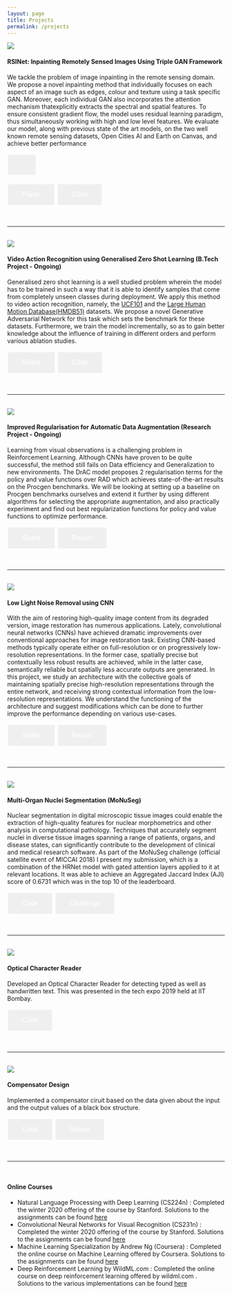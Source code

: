 ```yaml
---
layout: page
title: Projects
permalink: /projects
---
```

<head>
<style>
.button {
  border: none;
  color: white;
  padding: 15px 32px;
  text-align: center;
  text-decoration: none;
  display: inline-block;
  font-size: 16px;
  margin: 4px 2px;
  cursor: pointer;
}

.button1 {background-color: #4CAF50;} /* Green */
.button2 {background-color: #008CBA;} /* Blue */
</style>
</head>
  
<img src="{{site.url}}/assets/img/im_result.png">

<br />

#### RSINet: Inpainting Remotely Sensed Images Using Triple GAN Framework 
We tackle the problem of image inpainting in the remote sensing domain. We propose a novel inpainting method that individually focuses on each aspect of an image such as edges, colour and texture using a task specific GAN. Moreover, each individual GAN also incorporates the attention mechanism thatexplicitly extracts the spectral and spatial features. To ensure consistent gradient flow, the model uses residual learning paradigm, thus simultaneously working with high and low level features. We evaluate our model, along with previous state of the art models, on the two well known remote sensing datasets, Open Cities AI and Earth on Canvas, and achieve better performance

<form action="https://google.com">
    <button class="button button2" type="submit" value="Go to Google" />
</form>

<button class="button button2" onclick="{{site.url}}/assets/pdf/inpainting.pdf" type="button">Paper</button> <button class="button button2" onclick="https://github.com/advaitkumar3107/RSINet" type="button">Code</button>

<br />

---

<br />

<img src="{{site.url}}/assets/img/gzsl.png">

<br />

#### Video Action Recognition using Generalised Zero Shot Learning (B.Tech Project - Ongoing)
Generalised zero shot learning is a well studied problem wherein the model has to be trained in such a way that it is able to identify samples that come from completely unseen classes during deployment. We apply this method to video action recognition, namely, the [UCF101](https://www.crcv.ucf.edu/data/UCF101.php) and the [Large Human Motion Database(HMDB51)](https://serre-lab.clps.brown.edu/resource/hmdb-a-large-human-motion-database/) datasets. We propose a novel Generative Adversarial Network for this task which sets the benchmark for these datasets. Furthermore, we train the model incrementally, so as to gain better knowledge about the influence of training in different orders and perform various ablation studies.

<button class="button button2" onclick="{{site.url}}/assets/pdf/inpainting.pdf" type="button">Slides</button> <button class="button button2" onclick="https://github.com/advaitkumar3107/Generalised-Zero-Shot-Learning" type="button">Code</button>

<br />

---

<br />

<img src="{{site.url}}/assets/img/procgen.png">

<br />

#### Improved Regularisation for Automatic Data Augmentation (Research Project - Ongoing)
Learning from visual observations is a challenging problem in Reinforcement Learning. Although CNNs have proven to be quite successful, the method still fails on Data efficiency and Generalization to new environments. The DrAC model proposes 2 regularisation terms for the policy and value functions over RAD which achieves state-of-the-art results on the Procgen benchmarks. We will be looking at setting up a baseline on Procgen benchmarks ourselves and extend it further by using different algorithms for selecting the appropriate augmentation, and also practically experiment and find out best regularization functions for policy and value functions to optimize performance.

<button class="button button2" onclick="{{site.url}}/assets/pdf/ada_slides.pdf" type="button">Slides</button> <button class="button button2" onclick="{{site.url}}/assets/pdf/ada_report.pdf" type="button">Report</button>

<br />

---

<br />

<img src="{{site.url}}/assets/img/Mirnet.png">

<br />

#### Low Light Noise Removal using CNN
With the aim of restoring high-quality image content from its degraded version, image restoration has numerous applications. Lately, convolutional neural networks (CNNs) have achieved dramatic improvements over conventional approaches for image restoration task. Existing CNN-based methods typically operate either on full-resolution or on progressively low-resolution representations. In the former case, spatially precise but contextually less robust results are achieved, while in the latter case, semantically reliable but spatially less accurate outputs are generated. In this project, we study an architecture with the collective goals of maintaining spatially precise high-resolution representations through the entire network, and receiving strong contextual information from the low-resolution representations. We understand the functioning of the architecture and suggest modifications which can be done to further improve the performance depending on various use-cases.


<button class="button button2" onclick="{{site.url}}/assets/pdf/llnr_slides.pdf" type="button">Slides</button> <button class="button button2" onclick="{{site.url}}/assets/pdf/llnr_report.pdf" type="button">Report</button>

<br />

---

<br />

<img src="{{site.url}}/assets/img/hrnet.png">

<br />

#### Multi-Organ Nuclei Segmentation (MoNuSeg)
Nuclear segmentation in digital microscopic tissue images could enable the extraction of high-quality features for nuclear morphometrics and other analysis in computational pathology. Techniques that accurately segment nuclei in diverse tissue images spanning a range of patients, organs, and disease states, can significantly contribute to the development of clinical and medical research software. As part of the MoNuSeg challenge (official satellite event of MICCAI 2018) I present my submission, which is a combination of the HRNet model with gated attention layers applied to it at relevant locations. It was able to achieve an Aggregated Jaccard Index (AJI) score of 0.6731 which was in the top 10 of the leaderboard.

<button class="button button2" onclick="https://github.com/advaitkumar3107/MoNuSeg" type="button">Code</button> <button class="button button2" onclick="https://monuseg.grand-challenge.org" type="button">Challenge</button>

<br />

---

<br />

<img src="{{site.url}}/assets/img/ocr.png">

<br />

#### Optical Character Reader
Developed an Optical Character Reader for detecting typed as well as handwritten text. This was presented in the tech expo 2019 held at IIT Bombay.

<button class="button button2" onclick="https://github.com/advaitkumar3107/ITSP" type="button">Code</button>

<br />

---

<br />

<img src="{{site.url}}/assets/img/ckt.png">

<br />

#### Compensator Design
Implemented a compensator ciruit based on the data given about the input and the output values of a black box structure.

<button class="button button2" onclick="{{site.url}}/assets/EE-344/344_code.m" type="button">Code</button> <button class="button button2" onclick="{{site.url}}/assets/EE-344/344_report.pdf" type="button">Report</button> 

<br />

---

<br />

#### Online Courses
* Natural Language Processing with Deep Learning (CS224n) : Completed the winter 2020 offering of the course by Stanford. Solutions to the assignments can be found [here](https://github.com/advaitkumar3107/CS224n-Winter-2020)
* Convolutional Neural Networks for Visual Recognition (CS231n) : Completed the winter 2020 offering of the course by Stanford. Solutions to the assignments can be found [here](https://github.com/advaitkumar3107/CS231n-Solutions-PyTorch)
* Machine Learning Specialization by Andrew Ng (Coursera) : Completed the online course on Machine Learning offered by Coursera. Solutions to the assignments can be found [here](https://github.com/advaitkumar3107/Andrew-Ng-Machine-Learning)
* Deep Reinforcement Learning by WildML.com : Completed the online course on deep reinforcement learning offered by wildml.com . Solutions to the various implementations can be found [here](https://github.com/advaitkumar3107/Reinforcement-Learning-wildml.com-)
